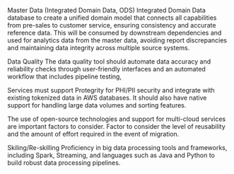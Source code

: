 Master Data (Integrated Domain Data, ODS)
Integrated Domain Data database to create a unified domain model that connects all capabilities from pre-sales to customer service, ensuring consistency and accurate reference data. This will be consumed by downstream dependencies and used for analytics data from the master data, avoiding report discrepancies and maintaining data integrity across multiple source systems.

Data Quality
The  data quality tool should automate data accuracy and reliability checks through user-friendly interfaces and an automated workflow that includes pipeline testing, 

Services must support Protegrity for PHI/PII security and integrate with existing tokenized data in AWS databases. It should also have native support for handling large data volumes and sorting features.

The use of open-source technologies and support for multi-cloud services are important factors to consider. Factor to consider the level of reusability and the amount of effort required in the event of migration.

Skiling/Re-skilling
Proficiency in big data processing tools and frameworks, including Spark, Streaming, and languages such as Java and Python to build robust data processing pipelines.

